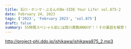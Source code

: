 ```yaml
---
title: 石川・ホンマ・ぶるんのBe-SIDE Your Life! vol.875-2
date: February 24, 2023
tags: ['2023', 'February 2023', 'vol.875']
draft: false
summary: 55時間スペシャル前には西川貴教ANNXが！！その裏話を解禁！
---
```


http://project-phi.ddo.jp/ishikawa/ishikawa875_2.mp3
